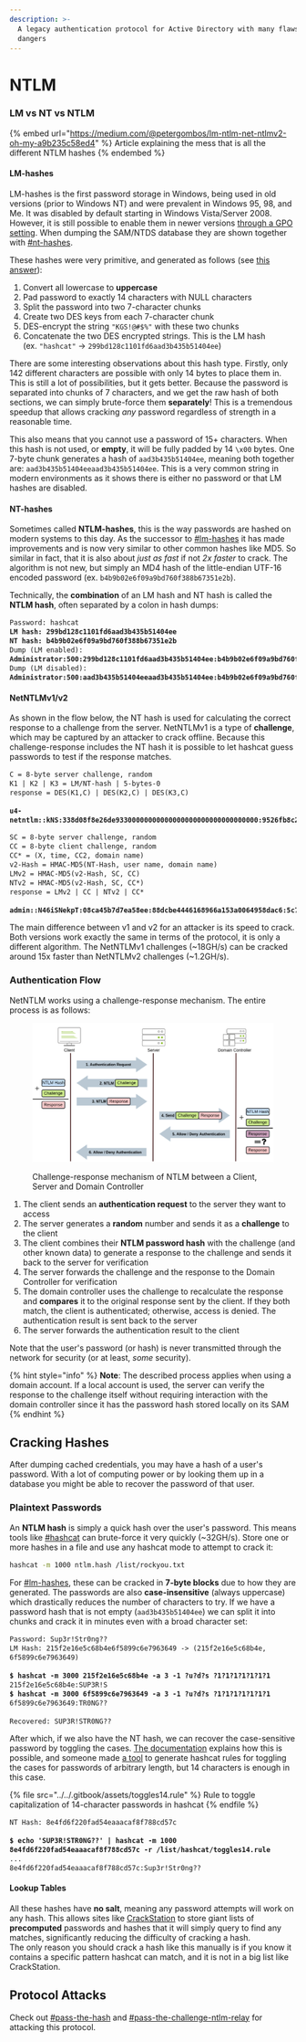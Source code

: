```yaml
---
description: >-
  A legacy authentication protocol for Active Directory with many flaws and
  dangers
---
```


# NTLM

### LM vs NT vs NTLM

{% embed url="https://medium.com/@petergombos/lm-ntlm-net-ntlmv2-oh-my-a9b235c58ed4" %}
Article explaining the mess that is all the different NTLM hashes
{% endembed %}

#### LM-hashes

LM-hashes is the first password storage in Windows, being used in old versions (prior to Windows NT) and were prevalent in Windows 95, 98, and Me. It was disabled by default starting in Windows Vista/Server 2008. \
However, it is still possible to enable them in newer versions [through a GPO setting](https://learn.microsoft.com/en-US/troubleshoot/windows-server/windows-security/prevent-windows-store-lm-hash-password). When dumping the SAM/NTDS database they are shown together with [#nt-hashes](ntlm.md#nt-hashes "mention").

These hashes were very primitive, and generated as follows (see [this answer](https://stackoverflow.com/a/76738476/10508498)):

1. Convert all lowercase to **uppercase**
2. Pad password to exactly 14 characters with NULL characters
3. Split the password into two 7-character chunks
4. Create two DES keys from each 7-character chunk
5. DES-encrypt the string `"KGS!@#$%"` with these two chunks
6. Concatenate the two DES encrypted strings. This is the LM hash \
   (ex. `"hashcat"` -> `299bd128c1101fd6aad3b435b51404ee`)

There are some interesting observations about this hash type. Firstly, only 142 different characters are possible with only 14 bytes to place them in. This is still a lot of possibilities, but it gets better. Because the password is separated into chunks of 7 characters, and we get the raw hash of both sections, we can simply brute-force them **separately**! This is a tremendous speedup that allows cracking _any_ password regardless of strength in a reasonable time.&#x20;

This also means that you cannot use a password of 15+ characters. When this hash is not used, or **empty**, it will be fully padded by 14 `\x00` bytes. One 7-byte chunk generates a hash of `aad3b435b51404ee`, meaning both together are: `aad3b435b51404eeaad3b435b51404ee`. This is a very common string in modern environments as it shows there is either no password or that LM hashes are disabled.&#x20;

#### NT-hashes

Sometimes called **NTLM-hashes**, this is the way passwords are hashed on modern systems to this day. As the successor to [#lm-hashes](ntlm.md#lm-hashes "mention") it has made improvements and is now very similar to other common hashes like MD5. So similar in fact, that it is also about _just as fast_ if not _2x faster_ to crack. The algorithm is not new, but simply an MD4 hash of the little-endian UTF-16 encoded password (ex. `b4b9b02e6f09a9bd760f388b67351e2b`).&#x20;

Technically, the **combination** of an LM hash and NT hash is called the **NTLM hash**, often separated by a colon in hash dumps:

<pre><code>Password: hashcat
<strong>LM hash: 299bd128c1101fd6aad3b435b51404ee
</strong><strong>NT hash: b4b9b02e6f09a9bd760f388b67351e2b
</strong>Dump (LM enabled):
<strong>Administrator:500:299bd128c1101fd6aad3b435b51404ee:b4b9b02e6f09a9bd760f388b67351e2b
</strong>Dump (LM disabled):
<strong>Administrator:500:aad3b435b51404eeaad3b435b51404ee:b4b9b02e6f09a9bd760f388b67351e2b
</strong></code></pre>

#### NetNTLMv1/v2

As shown in the flow below, the NT hash is used for calculating the correct response to a challenge from the server. NetNTLMv1 is a type of **challenge**, which may be captured by an attacker to crack offline. Because this challenge-response includes the NT hash it is possible to let hashcat guess passwords to test if the response matches.&#x20;

<pre class="language-renpy" data-title="NetNTLMv1 algorithm" data-overflow="wrap"><code class="lang-renpy">C = 8-byte server challenge, random
K1 | K2 | K3 = LM/NT-hash | 5-bytes-0
response = DES(K1,C) | DES(K2,C) | DES(K3,C)

<strong>u4-netntlm::kNS:338d08f8e26de93300000000000000000000000000000000:9526fb8c23a90751cdd619b6cea564742e1e4bf33006ba41:cb8086049ec4736c
</strong></code></pre>

<pre class="language-renpy" data-title="NetNTLMv2 algorithm" data-overflow="wrap"><code class="lang-renpy">SC = 8-byte server challenge, random
CC = 8-byte client challenge, random
CC* = (X, time, CC2, domain name)
v2-Hash = HMAC-MD5(NT-Hash, user name, domain name)
LMv2 = HMAC-MD5(v2-Hash, SC, CC)
NTv2 = HMAC-MD5(v2-Hash, SC, CC*)
response = LMv2 | CC | NTv2 | CC*

<strong>admin::N46iSNekpT:08ca45b7d7ea58ee:88dcbe4446168966a153a0064958dac6:5c7830315c7830310000000000000b45c67103d07d7b95acd12ffa11230e0000000052920b85f78d013c31cdb3b92f5d765c783030
</strong></code></pre>

The main difference between v1 and v2 for an attacker is its speed to crack. Both versions work exactly the same in terms of the protocol, it is only a different algorithm. The NetNTLMv1 challenges (\~18GH/s) can be cracked around 15x faster than NetNTLMv2 challenges (\~1.2GH/s).&#x20;

### Authentication Flow

NetNTLM works using a challenge-response mechanism. The entire process is as follows:

<figure><img src="../../.gitbook/assets/image (1) (2) (3) (1).png" alt=""><figcaption><p>Challenge-response mechanism of NTLM between a Client, Server and Domain Controller</p></figcaption></figure>

1. The client sends an **authentication request** to the server they want to access
2. The server generates a **random** number and sends it as a **challenge** to the client
3. The client combines their **NTLM password hash** with the challenge (and other known data) to generate a response to the challenge and sends it back to the server for verification
4. The server forwards the challenge and the response to the Domain Controller for verification
5. The domain controller uses the challenge to recalculate the response and **compares** it to the original response sent by the client. If they both match, the client is authenticated; otherwise, access is denied. The authentication result is sent back to the server
6. The server forwards the authentication result to the client

Note that the user's password (or hash) is never transmitted through the network for security (or at least, _some_ security).

{% hint style="info" %}
**Note**: The described process applies when using a domain account. If a local account is used, the server can verify the response to the challenge itself without requiring interaction with the domain controller since it has the password hash stored locally on its SAM
{% endhint %}

## Cracking Hashes

After dumping cached credentials, you may have a hash of a user's password. With a lot of computing power or by looking them up in a database you might be able to recover the password of that user.&#x20;

### Plaintext Passwords

An **NTLM hash** is simply a quick hash over the user's password. This means tools like [#hashcat](../../cryptography/hashing/cracking-hashes.md#hashcat "mention") can brute-force it very quickly (\~32GH/s). Store one or more hashes in a file and use any hashcat mode to attempt to crack it:

```bash
hashcat -m 1000 ntlm.hash /list/rockyou.txt
```

For [#lm-hashes](ntlm.md#lm-hashes "mention"), these can be cracked in **7-byte blocks** due to how they are generated. The passwords are also **case-insensitive** (always uppercase) which drastically reduces the number of characters to try. If we have a password hash that is not empty (`aad3b435b51404ee`) we can split it into chunks and crack it in minutes even with a broad character set:

<pre class="language-shell-session"><code class="lang-shell-session">Password: Sup3r!Str0ng??
LM Hash: 215f2e16e5c68b4e6f5899c6e7963649 -> (215f2e16e5c68b4e, 6f5899c6e7963649)

<strong>$ hashcat -m 3000 215f2e16e5c68b4e -a 3 -1 ?u?d?s ?1?1?1?1?1?1?1
</strong>215f2e16e5c68b4e:SUP3R!S
<strong>$ hashcat -m 3000 6f5899c6e7963649 -a 3 -1 ?u?d?s ?1?1?1?1?1?1?1
</strong>6f5899c6e7963649:TR0NG??

Recovered: SUP3R!STR0NG??
</code></pre>

After which, if we also have the NT hash, we can recover the case-sensitive password by toggling the cases. [The documentation](https://hashcat.net/wiki/doku.php?id=toggle\_attack\_with\_rules) explains how this is possible, and someone made [a tool](https://blog.didierstevens.com/2016/07/16/tool-to-generate-hashcat-toggle-rules/) to generate hashcat rules for toggling the cases for passwords of arbitrary length, but 14 characters is enough in this case.

{% file src="../../.gitbook/assets/toggles14.rule" %}
Rule to toggle capitalization of 14-character passwords in hashcat
{% endfile %}

<pre class="language-shell-session" data-overflow="wrap"><code class="lang-shell-session">NT Hash: 8e4fd6f220fad54eaaacaf8f788cd57c

<strong>$ echo 'SUP3R!STR0NG??' | hashcat -m 1000 8e4fd6f220fad54eaaacaf8f788cd57c -r /list/hashcat/toggles14.rule
</strong>...
8e4fd6f220fad54eaaacaf8f788cd57c:Sup3r!Str0ng??
</code></pre>

#### Lookup Tables

All these hashes have **no salt**, meaning any password attempts will work on any hash. This allows sites like [CrackStation](https://crackstation.net/) to store giant lists of **precomputed** passwords and hashes that it will simply query to find any matches, significantly reducing the difficulty of cracking a hash. \
The only reason you should crack a hash like this manually is if you know it contains a specific pattern hashcat can match, and it is not in a big list like CrackStation.&#x20;

## Protocol Attacks

Check out [#pass-the-hash](../lateral-movement.md#pass-the-hash "mention") and [#pass-the-challenge-ntlm-relay](../lateral-movement.md#pass-the-challenge-ntlm-relay "mention") for attacking this protocol.&#x20;

